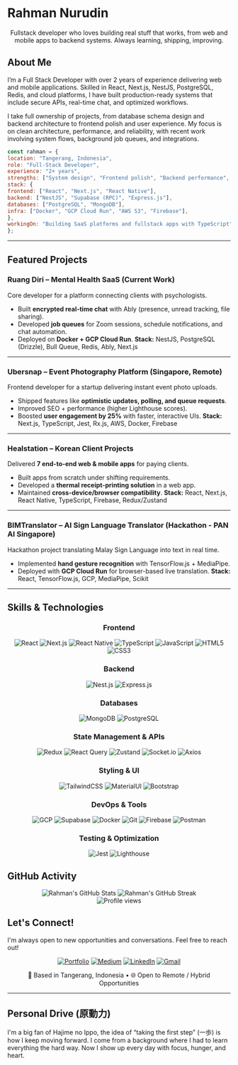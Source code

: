 # Rahman Nurudin

<p align="center">
  Fullstack developer who loves building real stuff that works, from web and mobile apps to backend systems. Always learning, shipping, improving.
</p>

## About Me

I’m a Full Stack Developer with over 2 years of experience delivering web and mobile applications. Skilled in React, Next.js, NestJS, PostgreSQL, Redis, and cloud platforms, I have built production-ready systems that include secure APIs, real-time chat, and optimized workflows.

I take full ownership of projects, from database schema design and backend architecture to frontend polish and user experience. My focus is on clean architecture, performance, and reliability, with recent work involving system flows, background job queues, and integrations.

```javascript
const rahman = {
location: "Tangerang, Indonesia",
role: "Full-Stack Developer",
experience: "2+ years",
strengths: ["System design", "Frontend polish", "Backend performance", "Product thinking"],
stack: {
frontend: ["React", "Next.js", "React Native"],
backend: ["NestJS", "Supabase (RPC)", "Express.js"],
databases: ["PostgreSQL", "MongoDB"],
infra: ["Docker", "GCP Cloud Run", "AWS S3", "Firebase"],
},
workingOn: "Building SaaS platforms and fullstack apps with TypeScript",
};
```

---

## Featured Projects

### Ruang Diri – Mental Health SaaS (Current Work)
Core developer for a platform connecting clients with psychologists.
- Built **encrypted real-time chat** with Ably (presence, unread tracking, file sharing).
- Developed **job queues** for Zoom sessions, schedule notifications, and chat automation.
- Deployed on **Docker + GCP Cloud Run**.
**Stack:** NestJS, PostgreSQL (Drizzle), Bull Queue, Redis, Ably, Next.js

---

### Ubersnap – Event Photography Platform (Singapore, Remote)
Frontend developer for a startup delivering instant event photo uploads.
- Shipped features like **optimistic updates, polling, and queue requests**.
- Improved SEO + performance (higher Lighthouse scores).
- Boosted **user engagement by 25%** with faster, interactive UIs.
**Stack:** Next.js, TypeScript, Jest, Rx.js, AWS, Docker, Firebase

---

### Healstation – Korean Client Projects
Delivered **7 end-to-end web & mobile apps** for paying clients.
- Built apps from scratch under shifting requirements.
- Developed a **thermal receipt-printing solution** in a web app.
- Maintained **cross-device/browser compatibility**.
**Stack:** React, Next.js, React Native, TypeScript, Firebase, Redux/Zustand


---

### BIMTranslator – AI Sign Language Translator (Hackathon - PAN AI Singapore)
Hackathon project translating Malay Sign Language into text in real time.
- Implemented **hand gesture recognition** with TensorFlow.js + MediaPipe.
- Deployed with **GCP Cloud Run** for browser-based live translation.
**Stack:** React, TensorFlow.js, GCP, MediaPipe, Scikit

---

## Skills & Technologies

<div align="center">

### Frontend

![React](https://img.shields.io/badge/React-20232A?style=for-the-badge&logo=react&logoColor=61DAFB)
![Next.js](https://img.shields.io/badge/Next.js-000000?style=for-the-badge&logo=next.js&logoColor=white)
![React Native](https://img.shields.io/badge/React_Native-20232A?style=for-the-badge&logo=react&logoColor=61DAFB)
![TypeScript](https://img.shields.io/badge/TypeScript-007ACC?style=for-the-badge&logo=typescript&logoColor=white)
![JavaScript](https://img.shields.io/badge/JavaScript-F7DF1E?style=for-the-badge&logo=javascript&logoColor=black)
![HTML5](https://img.shields.io/badge/HTML5-E34F26?style=for-the-badge&logo=html5&logoColor=white)
![CSS3](https://img.shields.io/badge/CSS3-1572B6?style=for-the-badge&logo=css3&logoColor=white)

### Backend

![Nest.js](https://img.shields.io/badge/NestJS-E0234E?style=for-the-badge&logo=nestjs&logoColor=white)
![Express.js](https://img.shields.io/badge/Express.js-000000?style=for-the-badge&logo=express&logoColor=white)

### Databases

![MongoDB](https://img.shields.io/badge/MongoDB-4EA94B?style=for-the-badge&logo=mongodb&logoColor=white)
![PostgreSQL](https://img.shields.io/badge/PostgreSQL-316192?style=for-the-badge&logo=postgresql&logoColor=white)

### State Management & APIs

![Redux](https://img.shields.io/badge/Redux-593D88?style=for-the-badge&logo=redux&logoColor=white)
![React Query](https://img.shields.io/badge/React_Query-FF4154?style=for-the-badge&logo=react-query&logoColor=white)
![Zustand](https://img.shields.io/badge/Zustand-000000?style=for-the-badge&logo=react&logoColor=white)
![Socket.io](https://img.shields.io/badge/Socket.io-010101?style=for-the-badge&logo=socket.io&logoColor=white)
![Axios](https://img.shields.io/badge/Axios-5A29E4?style=for-the-badge&logo=axios&logoColor=white)

### Styling & UI

![TailwindCSS](https://img.shields.io/badge/Tailwind_CSS-38B2AC?style=for-the-badge&logo=tailwind-css&logoColor=white)
![MaterialUI](https://img.shields.io/badge/Material--UI-0081CB?style=for-the-badge&logo=material-ui&logoColor=white)
![Bootstrap](https://img.shields.io/badge/Bootstrap-563D7C?style=for-the-badge&logo=bootstrap&logoColor=white)

### DevOps & Tools

![GCP](https://img.shields.io/badge/Google_Cloud-4285F4?style=for-the-badge&logo=google-cloud&logoColor=white)
![Supabase](https://img.shields.io/badge/Supabase-3ECF8E?style=for-the-badge&logo=supabase&logoColor=white)
![Docker](https://img.shields.io/badge/Docker-2496ED?style=for-the-badge&logo=docker&logoColor=white)
![Git](https://img.shields.io/badge/Git-F05032?style=for-the-badge&logo=git&logoColor=white)
![Firebase](https://img.shields.io/badge/Firebase-FFCA28?style=for-the-badge&logo=firebase&logoColor=black)
![Postman](https://img.shields.io/badge/Postman-FF6C37?style=for-the-badge&logo=postman&logoColor=white)

### Testing & Optimization

![Jest](https://img.shields.io/badge/Jest-C21325?style=for-the-badge&logo=jest&logoColor=white)
![Lighthouse](https://img.shields.io/badge/Lighthouse-F44B21?style=for-the-badge&logo=lighthouse&logoColor=white)

</div>

## GitHub Activity

<div align="center">
  <img src="https://github-readme-stats.vercel.app/api?username=trafost&show_icons=true&theme=radical" alt="Rahman's GitHub Stats" />
  <img src="https://github-readme-streak-stats.herokuapp.com/?user=trafost&theme=radical" alt="Rahman's GitHub Streak" />
</div>
<div align="center">
<img src="https://komarev.com/ghpvc/?username=trafost&style=flat-square&color=blueviolet" alt="Profile views" />
</div>

## Let's Connect!

I'm always open to new opportunities and conversations. Feel free to reach out!

<div align="center">

[![Portfolio](https://img.shields.io/badge/Portfolio-4F0599?style=for-the-badge&logo=About.me&logoColor=white)](https://trafost.github.io/personal-profile)
[![Medium](https://img.shields.io/badge/Medium-12100E?style=for-the-badge&logo=medium&logoColor=white)](https://medium.com/@rahwisdilfiqrak)
[![LinkedIn](https://img.shields.io/badge/LinkedIn-0077B5?style=for-the-badge&logo=linkedin&logoColor=white)](https://www.linkedin.com/in/rahmannrdn/)
[![Gmail](https://img.shields.io/badge/Gmail-D14836?style=for-the-badge&logo=gmail&logoColor=white)](mailto:rahmannurudin29@gmail.com)

<p>📍 Based in Tangerang, Indonesia • 🌐 Open to Remote / Hybrid Opportunities</p>

</div>

---

## Personal Drive (原動力)

I'm a big fan of Hajime no Ippo, the idea of “taking the first step” (一歩) is how I keep moving forward.
I come from a background where I had to learn everything the hard way. Now I show up every day with focus, hunger, and heart.
